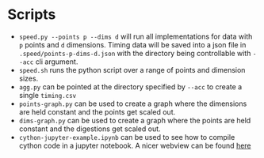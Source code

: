 # Scripts

 * `speed.py --points p --dims d` will run all implementations for data with `p` points and `d` dimensions. Timing data will be saved into a json file in `.speed/points-p-dims-d.json` with the directory being controllable with `--acc` cli argument.
 * `speed.sh` runs the python script over a range of points and dimension sizes.
 * `agg.py` can be pointed at the directory specified by `--acc` to create a single `timing.csv`
 * `points-graph.py` can be used to create a graph where the dimensions are held constant and the points get scaled out.
 * `dims-graph.py` can be used to create a graph where the points are held constant and the digestions get scaled out.
 * `cython-jupyter-example.ipynb` can be used to see how to compile cython code in a jupyter notebook. A nicer webview can be found [here](https://nbviewer.jupyter.org/github/blester125/MIPy-Talk-Jan-2-2020/blob/master/scripts/cython-jupyter-example.ipynb)

